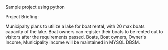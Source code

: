Sample project using python 

Project Briefing:

Municipalty plans to utilize a lake for boat rental, with 20 max boats capacity of the lake.
Boat owners can register their boats to be rented out to visitors after the requirements passed.
Boats, Boat owners, Owner's Income, Municipality income will be maintained in MYSQL DBSM.
